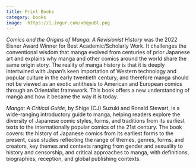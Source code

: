 ```yaml
---
title: Print Books
category: books
image:  https://i.imgur.com/x0qyuBl.png
---
```

<p><em>Comics and the Origins of Manga: A Revisionist History</em> was the 2022 Eisner Award Winner for Best Academic/Scholarly Work. It challenges the conventional wisdom that manga evolved from centuries of prior Japanese art and explains why manga and other comics around the world share the same origin story. The reality of manga history is that it is deeply intertwined with Japan’s keen importation of Western technology and popular culture in the early twentieth century, and therefore manga should not be viewed as an exotic antithesis to American and European comics through an Orientalist framework. This book offers a new understanding of manga and how it became the way it is today.</p>

<p><em>Manga: A Critical Guide</em>, by Shige (CJ) Suzuki and Ronald Stewart, is a wide-ranging introductory guide to manga, helping readers explore the diversity of Japanese comic styles, forms, and traditions from its earliest texts to the internationally popular comics of the 21st century. The book covers: the history of Japanese comics from its earliest forms to the present, case studies reflecting the range of themes, genres, forms, and creators, key themes and contexts ranging from gender and sexuality to history and censorship, and critical approaches to manga, with definitions, biographies, reception, and global publishing contexts.</p>